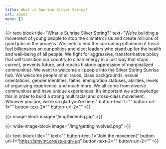 ```yaml
---
title: What is Sunrise Silver Spring?
url: about
menu: []
---
```

{{< text-block title="What is Sunrise Silver Spring?" text="We’re building a movement of young people to stop the climate crisis and create millions of good jobs in the process. We seek to end the corrupting influence of fossil fuel billionaires on our politics and elect leaders who stand up for the health and well-being of all people. We fight for aggressive, transformative policy that will transition our country to clean energy in a just way that stops current, prevents future, and repairs historic oppression of marginalized communities. We want to welcome all people into the Silver Spring Sunrise hub. We welcome people of all races, class backgrounds, sexual orientations, gender identities, faiths, immigration statuses, abilities, levels of organizing experience, and much more. We all come from diverse communities and have unique experiences. It’s important we acknowledge this in order to build a strong multiracial and cross-class movement. Whoever you are, we’re so glad you’re here." button-text-1="" button-url-1="" button-text-2="" button-url-2="" >}}

{{< image-block image="/img/bidenhq.jpg" >}}

{{< wide-image-block image="/img/gettinginvolved.png" >}}

{{< text-block title="" text="" button-text-1="Join the movement" button-url-1="https://smvmt.org/ss-sign-up" button-text-2="" button-url-2="" >}}